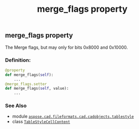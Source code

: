 ﻿---
title: merge_flags property
second_title: Aspose.CAD for Python via .NET API References
description: 
type: docs
weight: 180
url: /python-net/aspose.cad.fileformats.cad.cadobjects.tablestyle/tablestylecellcontent/merge_flags/
is_root: false
---

## merge_flags property


The Merge flags, but may only for bits 0x8000 and 0x10000.
### Definition:
```python
@property
def merge_flags(self):
    ...
@merge_flags.setter
def merge_flags(self, value):
    ...
```

### See Also
* module [`aspose.cad.fileformats.cad.cadobjects.tablestyle`](../../)
* class [`TableStyleCellContent`](/cad/python-net/aspose.cad.fileformats.cad.cadobjects.tablestyle/tablestylecellcontent)
